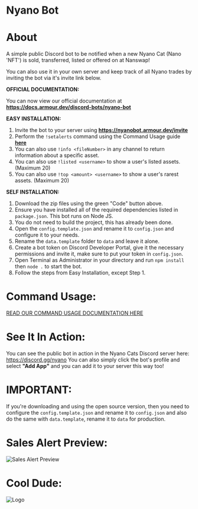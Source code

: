 # Nyano Bot

# About
A simple public Discord bot to be notified when a new Nyano Cat (Nano 'NFT') is sold, transferred, listed or offered on at Nanswap!

You can also use it in your own server and keep track of all Nyano trades by inviting the bot via it's invite link below.

**OFFICIAL DOCUMENTATION:**

You can now view our official documentation at **https://docs.armour.dev/discord-bots/nyano-bot**

**EASY INSTALLATION:**
1. Invite the bot to your server using **https://nyanobot.armour.dev/invite**
2. Perform the `!setalerts` command using the Command Usage guide **[here](https://github.com/BrazyDevelopment/nyanobot?tab=readme-ov-file#command-usage)**
4. You can also use `!info <fileNumber>` in any channel to return information about a specific asset.
5. You can also use `!listed <username>` to show a user's listed assets. (Maximum 20)
6. You can also use `!top <amount> <username>` to show a user's rarest assets. (Maximum 20)

**SELF INSTALLATION:**
1. Download the zip files using the green "Code" button above.
2. Ensure you have installed all of the required dependencies listed in `package.json`. This bot runs on Node JS.
3. You do not need to build the project, this has already been done.
4. Open the `config.template.json` and rename it to `config.json` and configure it to your needs.
5. Rename the `data.template` folder to `data` and leave it alone.
6. Create a bot token on Discord Developer Portal, give it the necessary permissions and invite it, make sure to put your token in `config.json`.
7. Open Terminal as Administrator in your directory and run `npm install` then `node .` to start the bot.
8. Follow the steps from Easy Installation, except Step 1.


# Command Usage:
[READ OUR COMMAND USAGE DOCUMENTATION HERE](https://docs.armour.dev/discord-bots/nyano-bot/command-usage)


# See It In Action:
You can see the public bot in action in the Nyano Cats Discord server here: https://discord.gg/nyano
You can also simply click the bot's profile and select **"Add App"** and you can add it to your server this way too!


# IMPORTANT:
If you're downloading and using the open source version, then you need to configure the `config.template.json` and rename it to `config.json` and also do the same with `data.template`, rename it to `data` for production.


# Sales Alert Preview:
![Sales Alert Preview](https://github.com/BrazyDevelopment/nyanobot/assets/126255356/c67c53d5-bfb1-4b7e-b67e-438dbe3ae17b)


# Cool Dude:
![Logo](https://media.discordapp.net/attachments/904261276899880970/1191611383624777750/91594f45-a8bf-4a25-b4fc-ce6e8e3f4034-min-removebg-preview.png?ex=65a61194&is=65939c94&hm=9ec3b2e0b6da147c1bcbc7e74e5c07ebbd82a845bafd4f1c8ea0bde6b4541138&=&format=webp&quality=lossless)
